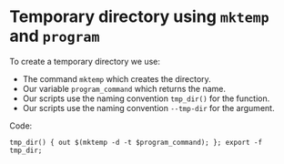 # Temporary directory using `mktemp` and `program`

To create a temporary directory we use:

  * The command `mktemp` which creates the directory.
  * Our variable `program_command` which returns the name.
  * Our scripts use the naming convention `tmp_dir()` for the function.
  * Our scripts use the naming convention `--tmp-dir` for the argument.
  
Code:

    tmp_dir() { out $(mktemp -d -t $program_command); }; export -f tmp_dir;
